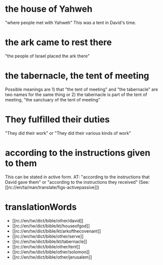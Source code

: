 # the house of Yahweh

"where people met with Yahweh" This was a tent in David's time.

# the ark came to rest there

"the people of Israel placed the ark there"

# the tabernacle, the tent of meeting

Possible meanings are 1) that "the tent of meeting" and "the tabernacle" are two names for the same thing or 2) the tabernacle is part of the tent of meeting, "the sanctuary of the tent of meeting"

# They fulfilled their duties

"They did their work" or "They did their various kinds of work"

# according to the instructions given to them

This can be stated in active form. AT: "according to the instructions that David gave them" or "according to the instructions they received" (See: [[rc://en/ta/man/translate/figs-activepassive]])

# translationWords

* [[rc://en/tw/dict/bible/other/david]]
* [[rc://en/tw/dict/bible/kt/houseofgod]]
* [[rc://en/tw/dict/bible/kt/arkofthecovenant]]
* [[rc://en/tw/dict/bible/other/serve]]
* [[rc://en/tw/dict/bible/kt/tabernacle]]
* [[rc://en/tw/dict/bible/other/tent]]
* [[rc://en/tw/dict/bible/other/solomon]]
* [[rc://en/tw/dict/bible/other/jerusalem]]